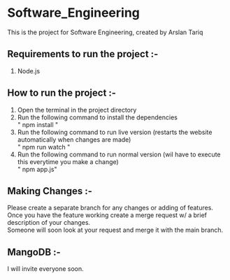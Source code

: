 # Software_Engineering
This is the project for Software Engineering, created by Arslan Tariq


## Requirements to run the project :-
1. Node.js

## How to run the project :-
1. Open the terminal in the project directory
2. Run the following command to install the dependencies\
" npm install "
3. Run the following command to run live version (restarts the website automatically when changes are made)\
" npm run watch "
4. Run the following command to run normal version (wil have to execute this everytime you make a change)\
" npm app.js" 

## Making Changes :-
Please create a separate branch for any changes or adding of features.\
Once you have the feature working create a merge request w/ a brief description of your changes.\
Someone will soon look at your request and merge it with the main branch.

## MangoDB :-
I will invite everyone soon.


